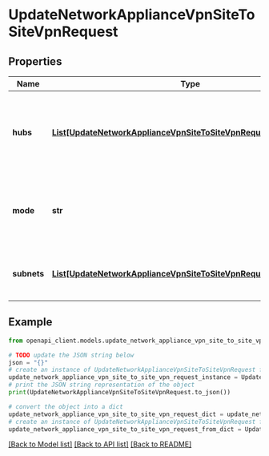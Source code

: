 # UpdateNetworkApplianceVpnSiteToSiteVpnRequest


## Properties

Name | Type | Description | Notes
------------ | ------------- | ------------- | -------------
**hubs** | [**List[UpdateNetworkApplianceVpnSiteToSiteVpnRequestHubsInner]**](UpdateNetworkApplianceVpnSiteToSiteVpnRequestHubsInner.md) | The list of VPN hubs, in order of preference. In spoke mode, at least 1 hub is required. | [optional] 
**mode** | **str** | The site-to-site VPN mode. Can be one of &#39;none&#39;, &#39;spoke&#39; or &#39;hub&#39; | 
**subnets** | [**List[UpdateNetworkApplianceVpnSiteToSiteVpnRequestSubnetsInner]**](UpdateNetworkApplianceVpnSiteToSiteVpnRequestSubnetsInner.md) | The list of subnets and their VPN presence. | [optional] 

## Example

```python
from openapi_client.models.update_network_appliance_vpn_site_to_site_vpn_request import UpdateNetworkApplianceVpnSiteToSiteVpnRequest

# TODO update the JSON string below
json = "{}"
# create an instance of UpdateNetworkApplianceVpnSiteToSiteVpnRequest from a JSON string
update_network_appliance_vpn_site_to_site_vpn_request_instance = UpdateNetworkApplianceVpnSiteToSiteVpnRequest.from_json(json)
# print the JSON string representation of the object
print(UpdateNetworkApplianceVpnSiteToSiteVpnRequest.to_json())

# convert the object into a dict
update_network_appliance_vpn_site_to_site_vpn_request_dict = update_network_appliance_vpn_site_to_site_vpn_request_instance.to_dict()
# create an instance of UpdateNetworkApplianceVpnSiteToSiteVpnRequest from a dict
update_network_appliance_vpn_site_to_site_vpn_request_from_dict = UpdateNetworkApplianceVpnSiteToSiteVpnRequest.from_dict(update_network_appliance_vpn_site_to_site_vpn_request_dict)
```
[[Back to Model list]](../README.md#documentation-for-models) [[Back to API list]](../README.md#documentation-for-api-endpoints) [[Back to README]](../README.md)


